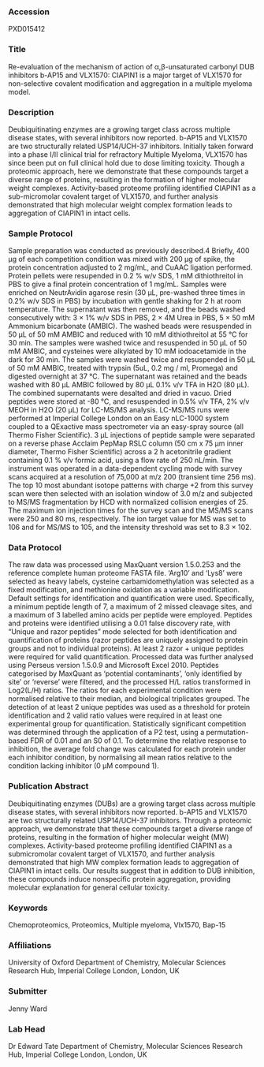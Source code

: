 ### Accession
PXD015412

### Title
Re-evaluation of the mechanism of action of α,β-unsaturated carbonyl DUB inhibitors b-AP15 and VLX1570: CIAPIN1 is a major target of VLX1570 for non-selective covalent modification and aggregation in a multiple myeloma model.

### Description
Deubiquitinating enzymes are a growing target class across multiple disease states, with several inhibitors now reported. b-AP15 and VLX1570 are two structurally related USP14/UCH-37 inhibitors. Initially taken forward into a phase I/II clinical trial for refractory Multiple Myeloma, VLX1570 has since been put on full clinical hold due to dose limiting toxicity. Though a proteomic approach, here we demonstrate that these compounds target a diverse range of proteins, resulting in the formation of higher molecular weight complexes. Activity-based proteome profiling identified CIAPIN1 as a sub-micromolar covalent target of VLX1570, and further analysis demonstrated that high molecular weight complex formation leads to aggregation of CIAPIN1 in intact cells.

### Sample Protocol
Sample preparation was conducted as previously described.4 Briefly, 400 µg of each competition condition was mixed with 200 µg of spike, the protein concentration adjusted to 2 mg/mL, and CuAAC ligation performed. Protein pellets were resupended in 0.2 % w/v SDS, 1 mM dithiothreitol in PBS to give a final protein concentration of 1 mg/mL. Samples were enriched on NeutrAvidin agarose resin (30 µL, pre-washed three times in 0.2% w/v SDS in PBS) by incubation with gentle shaking for 2 h at room temperature. The supernatant was then removed, and the beads washed consecutively with: 3 × 1% w/v SDS in PBS, 2 × 4M Urea in PBS, 5 × 50 mM Ammonium bicarbonate (AMBIC). The washed beads were resuspended in 50 µL of 50 mM AMBIC and reduced with 10 mM dithiothreitol at 55 °C for 30 min. The samples were washed twice and resuspended in 50 µL of 50 mM AMBIC, and cysteines were alkylated by 10 mM iodoacetamide in the dark for 30 min. The samples were washed twice and resuspended in 50 µL of 50 mM AMBIC, treated with trypsin (5uL, 0.2 mg / ml, Promega) and digested overnight at 37 °C. The supernatant was retained and the beads washed with 80 µL AMBIC followed by 80 µL 0.1% v/v TFA in H2O (80 µL). The combined supernatants were desalted and dried in vacuo. Dried peptides were stored at -80 °C, and resuspended in 0.5% v/v TFA, 2% v/v MEOH in H2O (20 µL) for LC-MS/MS analysis. LC-MS/MS runs were performed at Imperial College London on an Easy nLC-1000 system coupled to a QExactive mass spectrometer via an easy-spray source (all Thermo Fisher Scientific). 3 µL injections of peptide sample were separated on a reverse phase Acclaim PepMap RSLC column (50 cm x 75 μm inner diameter, Thermo Fisher Scientific) across a 2 h acetonitrile gradient containing 0.1 % v/v formic acid, using a flow rate of 250 nL/min. The instrument was operated in a data-dependent cycling mode with survey scans acquired at a resolution of 75,000 at m/z 200 (transient time 256 ms). The top 10 most abundant isotope patterns with charge +2 from this survey scan were then selected with an isolation window of 3.0 m/z and subjected to MS/MS fragmentation by HCD with normalized collision energies of 25. The maximum ion injection times for the survey scan and the MS/MS scans were 250 and 80 ms, respectively. The ion target value for MS was set to 106 and for MS/MS to 105, and the intensity threshold was set to 8.3 × 102.

### Data Protocol
The raw data was processed using MaxQuant version 1.5.0.253 and the reference complete human proteome FASTA file. ‘Arg10’ and ‘Lys8’ were selected as heavy labels, cysteine carbamidomethylation was selected as a fixed modification, and methionine oxidation as a variable modification. Default settings for identification and quantification were used. Specifically, a minimum peptide length of 7, a maximum of 2 missed cleavage sites, and a maximum of 3 labelled amino acids per peptide were employed. Peptides and proteins were identified utilising a 0.01 false discovery rate, with “Unique and razor peptides” mode selected for both identification and quantification of proteins (razor peptides are uniquely assigned to protein groups and not to individual proteins). At least 2 razor + unique peptides were required for valid quantification. Processed data was further analysed using Perseus version 1.5.0.9 and Microsoft Excel 2010. Peptides categorised by MaxQuant as ‘potential contaminants’, ‘only identified by site’ or ‘reverse’ were filtered, and the processed H/L ratios transformed in Log2(L/H) ratios. The ratios for each experimental condition were normalised relative to their median, and biological triplicates grouped. The detection of at least 2 unique peptides was used as a threshold for protein identification and 2 valid ratio values were required in at least one experimental group for quantification. Statistically significant competition was determined through the application of a P2 test, using a permutation-based FDR of 0.01 and an S0 of 0.1. To determine the relative response to inhibition, the average fold change was calculated for each protein under each inhibitor condition, by normalising all mean ratios relative to the condition lacking inhibitor (0 µM compound 1).

### Publication Abstract
Deubiquitinating enzymes (DUBs) are a growing target class across multiple disease states, with several inhibitors now reported. b-AP15 and VLX1570 are two structurally related USP14/UCH-37 inhibitors. Through a proteomic approach, we demonstrate that these compounds target a diverse range of proteins, resulting in the formation of higher molecular weight (MW) complexes. Activity-based proteome profiling identified CIAPIN1 as a submicromolar covalent target of VLX1570, and further analysis demonstrated that high MW complex formation leads to aggregation of CIAPIN1 in intact cells. Our results suggest that in addition to DUB inhibition, these compounds induce nonspecific protein aggregation, providing molecular explanation for general cellular toxicity.

### Keywords
Chemoproteomics, Proteomics, Multiple myeloma, Vlx1570, Bap-15

### Affiliations
University of Oxford
Department of Chemistry, Molecular Sciences Research Hub, Imperial College London, London, UK

### Submitter
Jenny Ward

### Lab Head
Dr Edward Tate
Department of Chemistry, Molecular Sciences Research Hub, Imperial College London, London, UK


